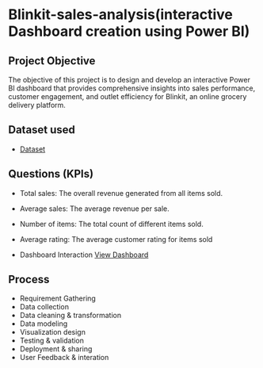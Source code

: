 # Blinkit-sales-analysis(interactive Dashboard creation using Power BI)
## Project Objective

The objective of this project is to design and develop an interactive Power BI dashboard that provides comprehensive insights into sales performance, customer engagement, and outlet efficiency for Blinkit, an online grocery delivery platform.

## Dataset used
- <a href="https://github.com/ritik-kumar-23/Blinkit-sales-Analysis/blob/dea2ae9347fe1573da48c7248b675bcf9b34e0e7/BlinkIT%20Grocery%20Data.xlsx">Dataset</a>

## Questions (KPIs)
- Total sales: The overall revenue generated from all items sold.
- Average sales: The average revenue per sale.
- Number of items: The total count of different items sold.
- Average rating: The average customer rating for items sold

- Dashboard Interaction <a href="https://github.com/ritik-kumar-23/Blinkit-sales-Analysis/blob/main/Screenshot%202025-09-14%20033259.png">View Dashboard</a>

## Process
- Requirement Gathering
- Data collection
- Data cleaning & transformation
- Data modeling
- Visualization design
- Testing & validation
- Deployment & sharing
- User Feedback & interation
